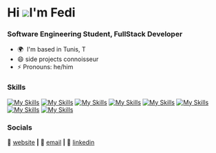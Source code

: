 Hi ![](https://user-images.githubusercontent.com/18350557/176309783-0785949b-9127-417c-8b55-ab5a4333674e.gif)I'm Fedi
=====================================================================================================================================

### Software Engineering Student, FullStack Developer

* 🌍  I'm based in Tunis, T
* 😄  side projects connoisseur
* ⚡  Pronouns: he/him

### Skills

[![My Skills](https://skillicons.dev/icons?i=html,css,figma,tailwind,pug,react,vite)](https://skillicons.dev)
[![My Skills](https://skillicons.dev/icons?i=php,js,ts,java,py,c,cpp,cs)](https://skillicons.dev)
[![My Skills](https://skillicons.dev/icons?i=nodejs,npm)](https://skillicons.dev)
[![My Skills](https://skillicons.dev/icons?i=express,dotnet,symfony,nestjs,supabase,graphql,rabbitmq)](https://skillicons.dev)
[![My Skills](https://skillicons.dev/icons?i=postgres,mongodb,mysql,prisma)](https://skillicons.dev)
[![My Skills](https://skillicons.dev/icons?i=heroku,jest,postman,git,docker)](https://skillicons.dev)
[![My Skills](https://skillicons.dev/icons?i=sklearn,tensorflow,pytorch)](https://skillicons.dev)
[![My Skills](https://skillicons.dev/icons?i=vim,neovim,nginx,linux,arch)](https://skillicons.dev)


### Socials

🏡 [website][website] **|** 
📰 [email][email] **|** 
👔 [linkedin][linkedin]


[banner]: https://raw.githubusercontent.com/Med-Fedi-Adel/Med-Fedi-Adel/main/Banner.png
[website]: https://fedis-trendy-site.webflow.io
[email]: fediadel987@gmail.com
[linkedin]: https://www.linkedin.com/in/mohamed-fedi-adel-866a5521b

